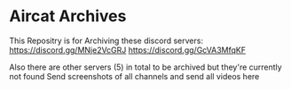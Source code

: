 # Aircat Archives
This Repositry is for Archiving these discord servers:
https://discord.gg/MNje2VcGRJ
https://discord.gg/GcVA3MfqKF



Also there are other servers (5) in total to be archived but they're currently not found
Send screenshots of all channels and send all videos here
